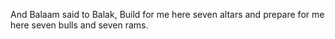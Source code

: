 And Balaam said to Balak, Build for me here seven altars and prepare for me here seven bulls and seven rams.
